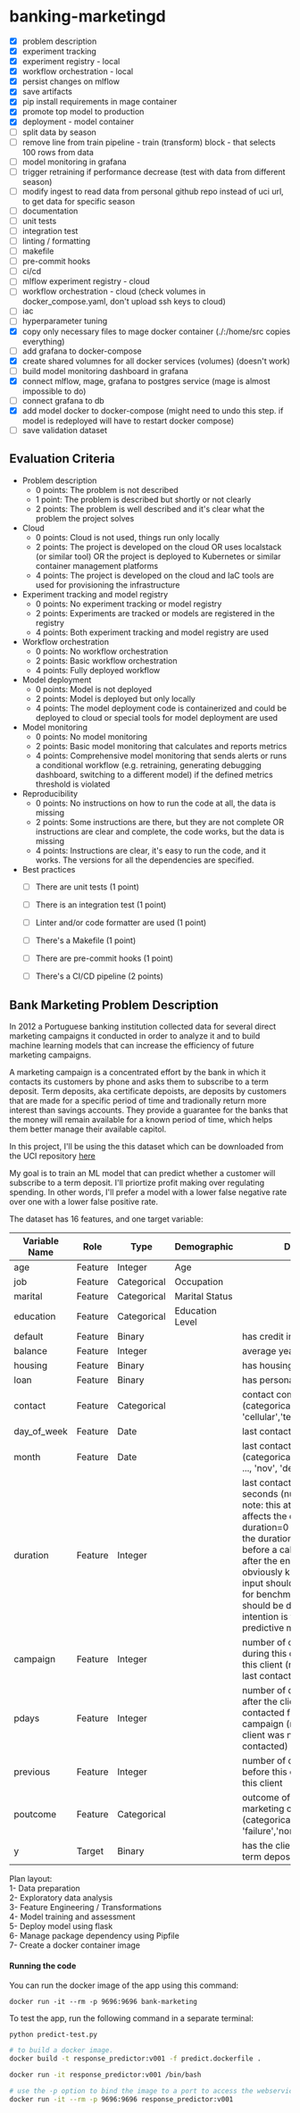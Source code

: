 # banking-marketingd

- [x] problem description
- [x] experiment tracking
- [x] experiment registry - local
- [x] workflow orchestration - local
- [x] persist changes on mlflow
- [x] save artifacts
- [x] pip install requirements in mage container
- [x] promote top model to production
- [x] deployment - model container
- [ ] split data by season  
- [ ] remove line from train pipeline - train (transform) block - that selects 100 rows from data
- [ ] model monitoring in grafana
- [ ] trigger retraining if performance decrease (test with data from different season)
- [ ] modify ingest to read data from personal github repo instead of uci url, to get data for specific season
- [ ] documentation
- [ ] unit tests
- [ ] integration test
- [ ] linting / formatting
- [ ] makefile
- [ ] pre-commit hooks
- [ ] ci/cd
- [ ] mlflow experiment registry - cloud
- [ ] workflow orchestration - cloud (check volumes in docker_compose.yaml, don't upload ssh keys to cloud)
- [ ] iac 
- [ ] hyperparameter tuning
- [x] copy only necessary files to mage docker container (./:/home/src copies everything)
- [ ] add grafana to docker-compose
- [x] create shared volumnes for all docker services (volumes) (doesn't work)
- [ ] build model monitoring dashboard in grafana
- [x] connect mlflow, mage, grafana to postgres service (mage is almost impossible to do)
- [ ] connect grafana to db 
- [x] add model docker to docker-compose (might need to undo this step. if model is redeployed will have to restart docker compose)
- [ ] save validation dataset

## Evaluation Criteria

* Problem description
    * 0 points: The problem is not described
    * 1 point: The problem is described but shortly or not clearly 
    * 2 points: The problem is well described and it's clear what the problem the project solves
* Cloud
    * 0 points: Cloud is not used, things run only locally
    * 2 points: The project is developed on the cloud OR uses localstack (or similar tool) OR the project is deployed to Kubernetes or similar container management platforms
    * 4 points: The project is developed on the cloud and IaC tools are used for provisioning the infrastructure
* Experiment tracking and model registry
    * 0 points: No experiment tracking or model registry
    * 2 points: Experiments are tracked or models are registered in the registry
    * 4 points: Both experiment tracking and model registry are used
* Workflow orchestration
    * 0 points: No workflow orchestration
    * 2 points: Basic workflow orchestration
    * 4 points: Fully deployed workflow 
* Model deployment
    * 0 points: Model is not deployed
    * 2 points: Model is deployed but only locally
    * 4 points: The model deployment code is containerized and could be deployed to cloud or special tools for model deployment are used
* Model monitoring
    * 0 points: No model monitoring
    * 2 points: Basic model monitoring that calculates and reports metrics
    * 4 points: Comprehensive model monitoring that sends alerts or runs a conditional workflow (e.g. retraining, generating debugging dashboard, switching to a different model) if the defined metrics threshold is violated
* Reproducibility
    * 0 points: No instructions on how to run the code at all, the data is missing
    * 2 points: Some instructions are there, but they are not complete OR instructions are clear and complete, the code works, but the data is missing
    * 4 points: Instructions are clear, it's easy to run the code, and it works. The versions for all the dependencies are specified.
* Best practices
    * [ ] There are unit tests (1 point)
    * [ ] There is an integration test (1 point)
    * [ ] Linter and/or code formatter are used (1 point)
    * [ ] There's a Makefile (1 point)
    * [ ] There are pre-commit hooks (1 point)
    * [ ] There's a CI/CD pipeline (2 points)


## Bank Marketing Problem Description

In 2012 a Portuguese banking institution collected data for several direct marketing campaigns it conducted in order to analyze it and to build machine learning models that can increase the efficiency of future marketing campaigns.

A marketing campaign is a concentrated effort by the bank in which it contacts its customers by phone and asks them to subscribe to a term deposit. Term deposits, aka certificate depoists, are deposits by customers that are made for a specific period of time and tradionally return more interest than savings accounts. They provide a guarantee for the banks that the money will remain available for a known period of time, which helps them better manage their available capitol.

In this project, I'll be using the this dataset which can be downloaded from the UCI repository [here](https://archive.ics.uci.edu/dataset/222/bank+marketing)

My goal is to train an ML model that can predict whether a customer will subscribe to a term deposit. I'll priortize profit making over regulating spending. In other words, I'll prefer a model with a lower false negative rate over one with a lower false positive rate. 

The dataset has 16 features, and one target variable: 

| Variable Name | Role     | Type        | Demographic       | Description | Units | Missing Values |
|---------------|----------|-------------|-------------------|-------------|-------|----------------|
| age           | Feature  | Integer     | Age               |             |       | no             |
| job           | Feature  | Categorical | Occupation        |             |       | no             |
| marital       | Feature  | Categorical | Marital Status    |             |       | no             |
| education     | Feature  | Categorical | Education Level   |             |       | no             |
| default       | Feature  | Binary      |                   | has credit in default? | | no |
| balance       | Feature  | Integer     |                   | average yearly balance | euros | no |
| housing       | Feature  | Binary      |                   | has housing loan? | | no |
| loan          | Feature  | Binary      |                   | has personal loan? | | no |
| contact       | Feature  | Categorical |                   | contact communication type (categorical: 'cellular','telephone') | | yes |
| day_of_week   | Feature  | Date        |                   | last contact day of the week | | no |
| month         | Feature  | Date        |                   | last contact month of year (categorical: 'jan', 'feb', 'mar', ..., 'nov', 'dec') | | no |
| duration      | Feature  | Integer     |                   | last contact duration, in seconds (numeric). Important note: this attribute highly affects the output target (e.g., if duration=0 then y='no'). Yet, the duration is not known before a call is performed. Also, after the end of the call y is obviously known. Thus, this input should only be included for benchmark purposes and should be discarded if the intention is to have a realistic predictive model. | | no |
| campaign      | Feature  | Integer     |                   | number of contacts performed during this campaign and for this client (numeric, includes last contact) | | no |
| pdays         | Feature  | Integer     |                   | number of days that passed by after the client was last contacted from a previous campaign (numeric; -1 means client was not previously contacted) | | yes |
| previous      | Feature  | Integer     |                   | number of contacts performed before this campaign and for this client | | no |
| poutcome      | Feature  | Categorical |                   | outcome of the previous marketing campaign (categorical: 'failure','nonexistent','success') | | yes |
| y             | Target   | Binary      |                   | has the client subscribed a term deposit? | | |:

Plan layout:  
1- Data preparation  
2- Exploratory data analysis  
3- Feature Engineering / Transformations  
4- Model training and assessment   
5- Deploy model using flask  
6- Manage package dependency using Pipfile  
7- Create a docker container image  


#### Running the code 

You can run the docker image of the app using this command:  

`docker run -it --rm -p 9696:9696 bank-marketing`  

To test the app, run the following command in a separate terminal:  

`python predict-test.py`

```bash
# to build a docker image. 
docker build -t response_predictor:v001 -f predict.dockerfile .

docker run -it response_predictor:v001 /bin/bash

# use the -p option to bind the image to a port to access the webservice
docker run -it --rm -p 9696:9696 response_predictor:v001
```